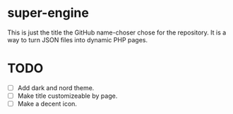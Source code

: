 # super-engine
This is just the title the GitHub name-choser chose for the repository. It is a way to turn JSON files into dynamic PHP pages.

# TODO
 - [ ] Add dark and nord theme.
 - [ ] Make title customizeable by page.
 - [ ] Make a decent icon.
